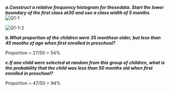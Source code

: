 ***a.Construct a relative frequency histogram for thesedata. Start the lower boundary of the first class at30 and use a class width of 5 months.***
![Q1-1](https://github.com/user-attachments/assets/968e69d9-3e02-4c1f-b9f8-2510da1edafb)

![Q1-1-2](https://github.com/user-attachments/assets/c9f041ad-05fc-4506-8725-8b8aad954333)

***b.What proportion of the children were 35 monthsor older, but less than 45 months of age when first enrolled in preschool?***

Proportion =  27/50 = 54%

***c.If one child were selected at random from this group of children, what is the probability that the child was less than 50 months old when first enrolled in preschool?***

Proportion = 47/50  = 94%
